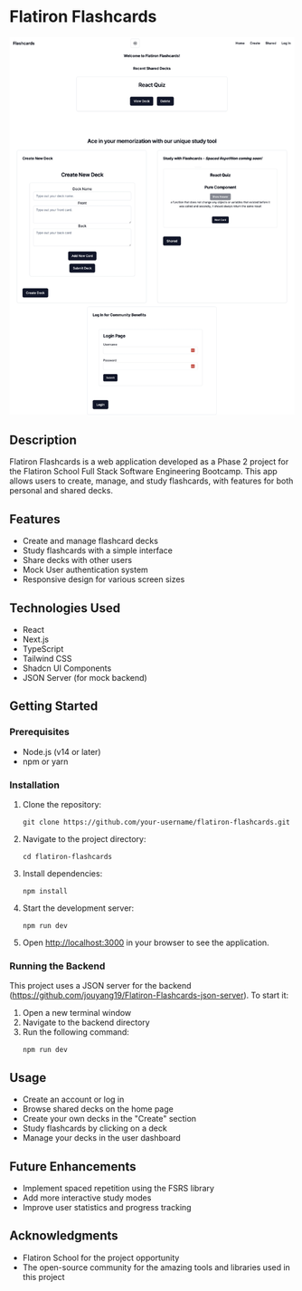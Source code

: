 # Flatiron Flashcards

![Flatiron Flashcards Home](public/flatiron_flashcards_home.png)

## Description

Flatiron Flashcards is a web application developed as a Phase 2 project for the Flatiron School Full Stack Software Engineering Bootcamp. This app allows users to create, manage, and study flashcards, with features for both personal and shared decks.

## Features

- Create and manage flashcard decks
- Study flashcards with a simple interface
- Share decks with other users
- Mock User authentication system
- Responsive design for various screen sizes

## Technologies Used

- React
- Next.js
- TypeScript
- Tailwind CSS
- Shadcn UI Components
- JSON Server (for mock backend)

## Getting Started

### Prerequisites

- Node.js (v14 or later)
- npm or yarn

### Installation

1. Clone the repository:

   ```
   git clone https://github.com/your-username/flatiron-flashcards.git
   ```

2. Navigate to the project directory:

   ```
   cd flatiron-flashcards
   ```

3. Install dependencies:

   ```
   npm install
   ```

4. Start the development server:

   ```
   npm run dev
   ```

5. Open [http://localhost:3000](http://localhost:3000) in your browser to see the application.

### Running the Backend

This project uses a JSON server for the backend (https://github.com/jouyang19/Flatiron-Flashcards-json-server). To start it:

1. Open a new terminal window
2. Navigate to the backend directory
3. Run the following command:
   ```
   npm run dev
   ```

## Usage

- Create an account or log in
- Browse shared decks on the home page
- Create your own decks in the "Create" section
- Study flashcards by clicking on a deck
- Manage your decks in the user dashboard

## Future Enhancements

- Implement spaced repetition using the FSRS library
- Add more interactive study modes
- Improve user statistics and progress tracking

## Acknowledgments

- Flatiron School for the project opportunity
- The open-source community for the amazing tools and libraries used in this project
